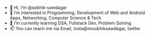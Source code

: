 - 👋 Hi, I’m @sobhik-sawdagar
- 👀 I’m interested in Programming, Development of Web and Android Apps, Networking, Computer Science & Tech
- 🌱 I’m currently learning DSA, Fullstack Dev, Problem Solving
- 📫 You can reach me via Email, Insta@imsobhiksawdagar, twitter

<!---
sobhik-sawdagar/sobhik-sawdagar is a ✨ special ✨ repository because its `README.md` (this file) appears on your GitHub profile.
You can click the Preview link to take a look at your changes.
--->
